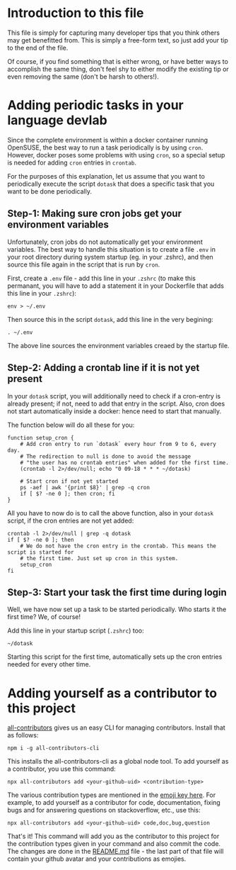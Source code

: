 # Introduction to this file
This file is simply for capturing many developer tips that you think others may get benefitted from. This is simply a free-form text, so just add your tip to the end of the file.

Of course, if you find something that is either wrong, or have better ways to accomplish the same thing, don't feel shy to either modify the existing tip or even removing the same (don't be harsh to others!).

# Adding periodic tasks in your language devlab
Since the complete environment is within a docker container running OpenSUSE, the best way to run a task periodically is by using `cron`. However, docker poses some problems with using `cron`, so a special setup is needed for adding `cron` entries in `crontab`.

For the purposes of this explanation, let us assume that you want to periodically execute the script `dotask` that does a specific task that you want to be done periodically.

## Step-1: Making sure cron jobs get your environment variables
Unfortunately, cron jobs do not automatically get your environment variables. The best way to handle this situation is to create a file `.env` in your root directory during system startup (eg. in your .zshrc), and then source this file again in the script that is run by `cron`.

First, create a `.env` file - add this line in your `.zshrc` (to make this permanant, you will have to add a statement it in your Dockerfile that adds this line in your `.zshrc`):

    env > ~/.env

Then source this in the script `dotask`, add this line in the very begining:

    . ~/.env

The above line sources the environment variables creaed by the startup file.

## Step-2: Adding a crontab line if it is not yet present
In your `dotask` script, you will additionally need to check if a cron-entry is already present; if not, need to add that entry in the script. Also, cron does not start automatically inside a docker: hence need to start that manually. 

The function below will do all these for you:

    function setup_cron {
        # Add cron entry to run `dotask` every hour from 9 to 6, every day.
        # The redirection to null is done to avoid the message 
        # "the user has no crontab entries" when added for the first time.
        (crontab -l 2>/dev/null; echo "0 09-18 * * * ~/dotask)

        # Start cron if not yet started
        ps -aef | awk '{print $8}' | grep -q cron
        if [ $? -ne 0 ]; then cron; fi
    }

All you have to now do is to call the above function, also in your `dotask` script, if the cron entries are not yet added:

    crontab -l 2>/dev/null | grep -q dotask
    if [ $? -ne 0 ]; then
        # We do not have the cron entry in the crontab. This means the script is started for
        # the first time. Just set up cron in this system.
        setup_cron
    fi

## Step-3: Start your task the first time during login
Well, we have now set up a task to be started periodically. Who starts it the first time? We, of course!

Add this line in your startup script (`.zshrc`) too:

    ~/dotask

Starting this script for the first time, automatically sets up the cron entries needed for every other time.

# Adding yourself as a contributor to this project
[all-contributors](https://github.com/all-contributors/all-contributors) gives us an easy CLI for managing contributors. Install that as follows:

    npm i -g all-contributors-cli

This installs the all-contributors-cli as a global node tool. To add yourself as a contributor, you use this command:

    npx all-contributors add <your-github-uid> <contribution-type>

The various contribution types are mentioned in the [emoji key here](https://allcontributors.org/docs/en/emoji-key). For example, to add yourself as a contributor for code, documentation, fixing bugs and for answering questions on stackoverflow, etc., use this:

    npx all-contributors add <your-github-uid> code,doc,bug,question

That's it! This command will add you as the contributor to this project for the contribution types given in your command and also commit the code. The changes are done in the [README.md](README.md) file - the last part of that file will contain your github avatar and your contributions as emojies.